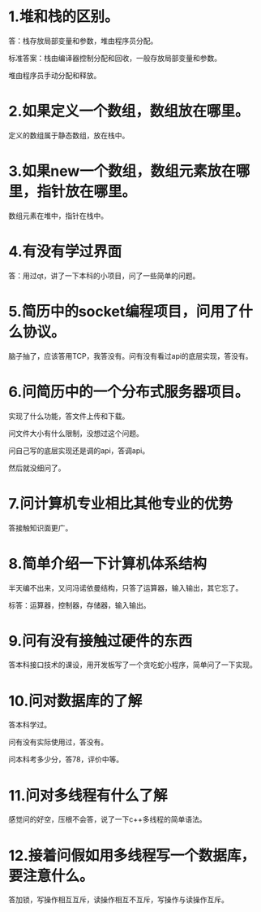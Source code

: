 # 1.堆和栈的区别。

答：栈存放局部变量和参数，堆由程序员分配。

标准答案：栈由编译器控制分配和回收，一般存放局部变量和参数。

堆由程序员手动分配和释放。

# 2.如果定义一个数组，数组放在哪里。

定义的数组属于静态数组，放在栈中。

# 3.如果new一个数组，数组元素放在哪里，指针放在哪里。

数组元素在堆中，指针在栈中。

# 4.有没有学过界面

答：用过qt，讲了一下本科的小项目，问了一些简单的问题。

# 5.简历中的socket编程项目，问用了什么协议。

脑子抽了，应该答用TCP，我答没有。问有没有看过api的底层实现，答没有。

# 6.问简历中的一个分布式服务器项目。

实现了什么功能，答文件上传和下载。

问文件大小有什么限制，没想过这个问题。

问自己写的底层实现还是调的api，答调api。

然后就没细问了。

# 7.问计算机专业相比其他专业的优势

答接触知识面更广。

# 8.简单介绍一下计算机体系结构

半天编不出来，又问冯诺依曼结构，只答了运算器，输入输出，其它忘了。

标答：运算器，控制器，存储器，输入输出。

# 9.问有没有接触过硬件的东西

答本科接口技术的课设，用开发板写了一个贪吃蛇小程序，简单问了一下实现。

# 10.问对数据库的了解

答本科学过。

问有没有实际使用过，答没有。

问本科考多少分，答78，评价中等。

# 11.问对多线程有什么了解

感觉问的好空，压根不会答，说了一下c++多线程的简单语法。

# 12.接着问假如用多线程写一个数据库，要注意什么。

答加锁，写操作相互互斥，读操作相互不互斥，写操作与读操作互斥。
